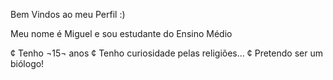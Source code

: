 Bem Vindos ao meu Perfil :)

Meu nome é Miguel e sou estudante do Ensino Médio

¢ Tenho ¬15¬ anos
¢ Tenho curiosidade pelas religiões...
¢ Pretendo ser um biólogo!
